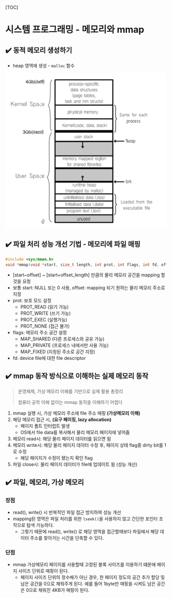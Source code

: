 [TOC]

# 시스템 프로그래밍 - 메모리와 mmap

## :heavy_check_mark: 동적 메모리 생성하기

- heap 영역에 생성 - `malloc` 함수

![image-20210312200236891](assets/image-20210312200236891.png)






## :heavy_check_mark: 파일 처리 성능 개선 기법 - 메모리에 파일 매핑

```c
#include <sys/mman.h>
void *mmap(void *start, size_t length, int prot, int flags, int fd, off_t offset)
```

- [start~offset] ~ [start+offset_length] 만큼의 물리 메모리 공간을 mapping 할 것을 요청
- 보통 start: NULL 또는 0 사용, offset: mapping 되기 원하는 물리 메모리 주소로 지정
- prot: 보호 모드 설정
  - PROT_READ (읽기 가능) 
  - PROT_WRITE (쓰기 가능)
  - PROT_EXEC (실행가능)
  - PROT_NONE (접근 불가)
- flags: 메모리 주소 공간 설정
  - MAP_SHARED (다른 프로세스와 공유 가능)
  - MAP_PRIVATE (프로세스 내에서만 사용 가능)
  - MAP_FIXED (지정된 주소로 공간 지정)
- fd: device file에 대한 file descriptor





## :heavy_check_mark: mmap 동작 방식으로 이해하는 실제 메모리 동작 

> 운영체제, 가상 메모리 이해를 기반으로 실제 활용 총정리
>
> 컴퓨터 공학 이해 없이는 mmap 동작을 이해하기 어렵다

1. mmap 실행 시, 가상 메모리 주소에 file 주소 매핑 **(가상메모리 이해)**
2. 해당 메모리 접근 시, **(요구 페이징, lazy allocation)**
   - 페이지 폴트 인터럽트 발생
   - OS에서 file data를 복사해서 물리 메모리 페이지에 넣어줌
3. 메모리 read시: 해당 물리 페이지 데이터를 읽으면 됨
4. 메모리 write시: 해당 물리 페이지 데이터 수정 후, 페이지 상태 flag중 dirty bit를 1로 수정
   - 해당 페이지가 수정이 됐는지 확인 flag
5. 파일 close시: 물리 페이지 데이터가 file에 업데이트 됨 (성능 개선)





## :heavy_check_mark: 파일, 메모리, 가상 메모리

### 장점

- read(), write() 시 반복적인 파일 접근 방지하여 성능 개선
- mapping된 영역은 파일 처리를 위한 `lseek()`을 사용하지 않고 간단한 포인터 조작으로 탐색 가능하다.
  - 그렇기 때문에 read(), write() 로 해당 영역을 접근할때보다 파일에서 해당 데이터 주소를 찾아가는 시간을 단축할 수 있다.

### 단점

- mmap 가상메모리 페이지를 사용할때 고정된 블록 사이즈를 이용하기 떄문에 페이지 사이즈 단위로 매핑이 된다. 
  - 페이지 사이즈 단위의 정수배가 아닌 경우, 한 페이지 정도의 공간 추가 할당 및 남은 공간을 0으로 채워주게 된다. 예를 들어 1byte만 매핑을 시켜도 남은 공간은 0으로 채워진 4KB가 매핑이 된다.



